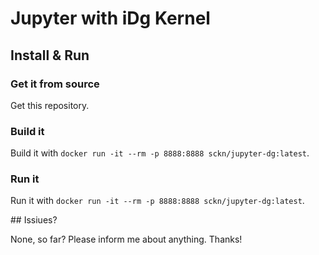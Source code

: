# Jupyter with iDg Kernel

## Install & Run

### Get it from source

Get this repository.

### Build it

Build it with `docker run -it --rm -p 8888:8888 sckn/jupyter-dg:latest`.

### Run it

Run it with `docker run -it --rm -p 8888:8888 sckn/jupyter-dg:latest`.

## Issiues?

None, so far? Please inform me about anything. Thanks!
